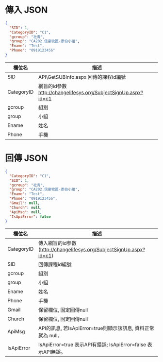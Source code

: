 <div><h1>傳入 JSON</h1></div>

```json
{
  "SID": 1,
  "CategoryID": "C1",
  "gcroup": "社青",
  "group": "CA202.信豪牧區-彥伯小組",
  "Ename": "Test",
  "Phone": "0919123456"
}
```

欄位名 | 描述 
---------|----------
SID | API\GetSUBInfo.aspx 回傳的課程id編號
CategoryID | 網旨的id參數  http://changelifesys.org/SubjectSignUp.aspx?id=c1
gcroup | 組別
group | 小組
Ename | 姓名
Phone | 手機


<div><h1>回傳 JSON</h1></div>

```json
{
  "CategoryID": "C1",
  "SID": 1,
  "gcroup": "社青",
  "group": "CA202.信豪牧區-彥伯小組",
  "Ename": "Test",
  "Phone": "0919123456",
  "Gmail": null,
  "Church": null,
  "ApiMsg": null,
  "IsApiError": false
}
```

欄位名 | 描述 
---------|----------
CategoryID | 傳入網旨的id參數(http://changelifesys.org/SubjectSignUp.aspx?id=c1)
SID | 回傳課程id編號
gcroup | 組別
group | 小組
Ename | 姓名
Phone | 手機
Gmail | 保留欄位, 固定回傳null
Church | 保留欄位, 固定回傳null
ApiMsg | API的訊息, 若IsApiError=true則顯示該訊息, 資料正常就為 null。
IsApiError | IsApiError=true 表示API有錯誤; IsApiError=false 表示API無誤。
